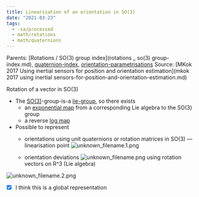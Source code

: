 ```yaml
---
title: Linearisation of an orientation in SO(3)
date: "2021-03-23"
tags:
  - -sa/processed
  - math/rotations
  - math/quaternions
---
```


Parents: [Rotations / SO(3) group index](rotations _ so(3) group-index.md), [quaternion-index](quaternion-index.md), [orientation-parametrisations](orientation-parametrisations.md)
Source: [MKok 2017 Using inertial sensors for position and orientation estimation](mkok 2017 using inertial sensors-for-position-and-orientation-estimation.md)

Rotation of a vector in SO(3)

*   The [SO(3)](so(3).md)-group-is-a [lie-group](lie-group.md), so there exists
    *   an [exponential map](exponential-map.md) from a corresponding Lie algebra to the SO(3) group
    *   a reverse [log map](log-map.md) 
*   Possible to represent
    *   orientations using unit quaternions or rotation matrices in SO(3) — linearisation point
        ![unknown_filename.1.png](./_resources/Linearisation_of_an_orientation_in_SO(3).resources/unknown_filename.1.png)
        
    *   orientation deviations ![unknown_filename.png](./_resources/Linearisation_of_an_orientation_in_SO(3).resources/unknown_filename.png) using rotation vectors on R^3 (Lie algebra)

![unknown_filename.2.png](./_resources/Linearisation_of_an_orientation_in_SO(3).resources/unknown_filename.2.png)

- [x] I think this is a global representation

